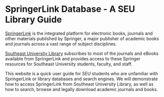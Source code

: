 # SpringerLink Database - A SEU Library Guide
[SpringerLink](https://link.springer.com/) is the integrated platform for electronic books, journals and other materials published by Springer, a major publisher of academic books and journals across a vast range of subject disciplines. 

[Southeast University Library](http://www.lib.seu.edu.cn/)  subscribes to most of the journals and eBooks available from SpringerLink and provides access to these Springer resources for Southeast University students, faculty, and staff.

This website is a quick user guide for SEU students who are unfamiliar with SpringerLink or library databases and search engines. We will demonstrate how to access SpringerLink from Southeast University Library, as well as how to search, browse and legally download academic journals and books.